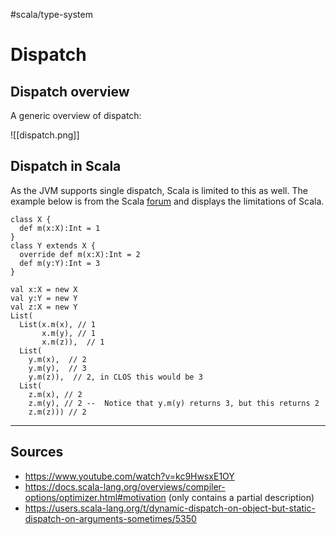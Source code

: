 #scala/type-system

# Dispatch

## Dispatch overview
A generic overview of dispatch:

![[dispatch.png]]

## Dispatch in Scala

As the JVM supports single dispatch, Scala is limited to this as well.
The example below is from the Scala [forum](https://users.scala-lang.org/t/dynamic-dispatch-on-object-but-static-dispatch-on-arguments-sometimes/5350) and displays the limitations of Scala.

```
class X {
  def m(x:X):Int = 1
}
class Y extends X {
  override def m(x:X):Int = 2
  def m(y:Y):Int = 3
}

val x:X = new X
val y:Y = new Y
val z:X = new Y
List(
  List(x.m(x), // 1
       x.m(y), // 1
       x.m(z)),  // 1
  List(
    y.m(x),  // 2
    y.m(y),  // 3 
    y.m(z)),  // 2, in CLOS this would be 3
  List(
    z.m(x), // 2
    z.m(y), // 2 --  Notice that y.m(y) returns 3, but this returns 2
    z.m(z))) // 2 
```



<hr>

## Sources
* https://www.youtube.com/watch?v=kc9HwsxE1OY
* https://docs.scala-lang.org/overviews/compiler-options/optimizer.html#motivation (only contains a partial description)
* https://users.scala-lang.org/t/dynamic-dispatch-on-object-but-static-dispatch-on-arguments-sometimes/5350